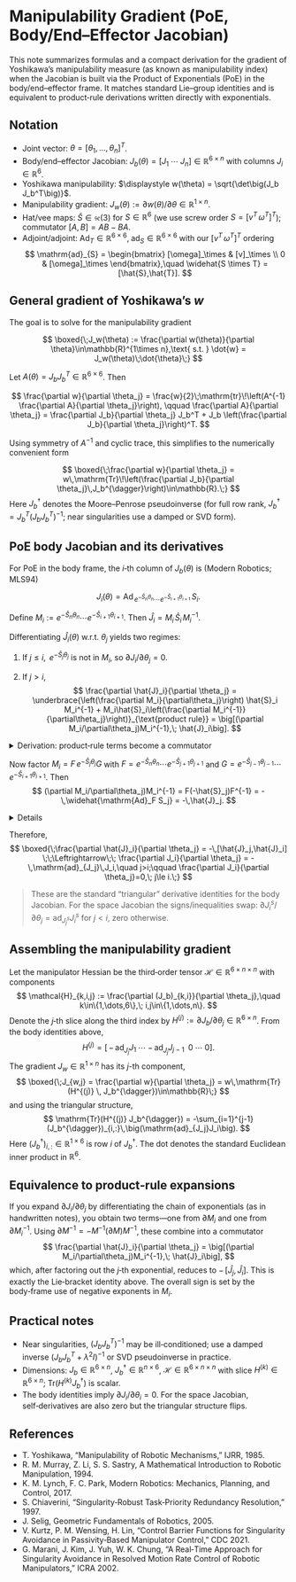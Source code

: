 # Manipulability Gradient (PoE, Body/End–Effector Jacobian)

This note summarizes formulas and a compact derivation for the gradient of Yoshikawa’s manipulability measure (as known as manipulability index) when the Jacobian is built via the Product of Exponentials (PoE) in the body/end–effector frame. It matches standard Lie–group identities and is equivalent to product‑rule derivations written directly with exponentials.

## Notation

- Joint vector: $\theta = [\theta_1,\ldots,\theta_n]^T$.
- Body/end–effector Jacobian: $J_b(\theta) = [J_1\;\cdots\;J_n] \in\mathbb{R}^{6\times n}$ with columns $J_i \in \mathbb{R}^6$.
- Yoshikawa manipulability: $\displaystyle w(\theta) = \sqrt{\det\big(J_b J_b^T\big)}$.
- Manipulability gradient: $J_w(\theta) := \partial w(\theta) / \partial \theta \in\mathbb{R}^{1\times n}$.
- Hat/vee maps: $\hat{S} \in \mathfrak{se}(3)$ for $S\in\mathbb{R}^6$ (we use screw order $S=[v^T\,\omega^T]^T$); commutator $[A,B]=AB-BA$.
- Adjoint/adjoint: $\mathrm{Ad}_T \in \mathbb{R}^{6\times6},\; \mathrm{ad}_S \in \mathbb{R}^{6\times6}$ with our $[v^T\,\omega^T]^T$ ordering
  $$
  \mathrm{ad}_{S} = \begin{bmatrix} [\omega]_\times & [v]_\times \\
                                       0               & [\omega]_\times \end{bmatrix},\quad
  \widehat{S \times T} = [\hat{S},\hat{T}].
  $$

## General gradient of Yoshikawa’s $w$
The goal is to solve for the manipulability gradient

$$
\boxed{\;J_w(\theta) := \frac{\partial w(\theta)}{\partial \theta}\in\mathbb{R}^{1\times n},\text{ s.t. } \dot{w} = J_w(\theta)\;\dot{\theta}\;}
$$

Let $A(\theta) = J_b J_b^T \in \mathbb{R}^{6\times6}$. Then

$$
\frac{\partial w}{\partial \theta_j}
  = \frac{w}{2}\;\mathrm{tr}\!\left(A^{-1} \frac{\partial A}{\partial \theta_j}\right),
\qquad
\frac{\partial A}{\partial \theta_j} = \frac{\partial J_b}{\partial \theta_j} J_b^T + J_b \left(\frac{\partial J_b}{\partial \theta_j}\right)^T.
$$

Using symmetry of $A^{-1}$ and cyclic trace, this simplifies to the numerically convenient form

$$
\boxed{\;\frac{\partial w}{\partial \theta_j} = w\,\mathrm{Tr}\!\left(\frac{\partial J_b}{\partial \theta_j}\,J_b^{\dagger}\right)\in\mathbb{R}.\;}
$$
Here $J_b^{\dagger}$ denotes the Moore–Penrose pseudoinverse (for full row rank, $J_b^{\dagger}=J_b^T (J_b J_b^T)^{-1}$; near singularities use a damped or SVD form).

<!-- An equivalent SVD expression (useful near rank change) for $J_b = U\Sigma V^T$ is
$$
\frac{\partial w}{\partial \theta_k} = w\sum_{r=1}^{m} \frac{1}{\sigma_r}\, u_r^T\,\frac{\partial J_b}{\partial \theta_k}\,v_r,\quad m=\mathrm{rank}(J_b).
$$ -->

## PoE body Jacobian and its derivatives

For PoE in the body frame, the $i$‑th column of $J_b(\theta)$ is (Modern Robotics; MLS94)

$$
J_i(\theta) = \mathrm{Ad}_{\,e^{-\hat{S}_n\theta_n}\cdots e^{-\hat{S}_{i+1}\theta_{i+1}}} \, S_i.
$$

Define $M_i := e^{-\hat{S}_n\theta_n}\cdots e^{-\hat{S}_{i+1}\theta_{i+1}}$. Then $\hat{J}_i = M_i\,\hat{S}_i\,M_i^{-1}$. 

Differentiating $\hat{J}_i(\theta)$ w.r.t. $\theta_j$ yields two regimes:

1) If $j \le i$, $\, e^{-\hat{S}_j\theta_j}$ is not in $M_i$, so $\partial J_i/\partial\theta_j = 0$.

2) If $j>i$,
$$
\frac{\partial \hat{J}_i}{\partial \theta_j}
 = \underbrace{\left(\frac{\partial M_i}{\partial\theta_j}\right) \hat{S}_i M_i^{-1} + M_i\hat{S}_i\left(\frac{\partial M_i^{-1}}{\partial\theta_j}\right)}_{\text{product rule}}
 = \big[(\partial M_i/\partial\theta_j)M_i^{-1},\; \hat{J}_i\big].
$$

<details>
<summary>Derivation: product‑rule terms become a commutator</summary>

For any differentiable, invertible matrix $M(\theta)$ and constant matrix $X$,
$$
\frac{\partial}{\partial\theta}\big(M X M^{-1}\big)
 = (\partial M) X M^{-1} + M X (\partial M^{-1}).
$$
Use the inverse derivative identity, obtained from $I = M M^{-1}$:
$$
0 = (\partial M)M^{-1} + M(\partial M^{-1})\;\;\Rightarrow\;\; \partial M^{-1} = -\,M^{-1}(\partial M)M^{-1}.
$$
Substitute and define $Q := (\partial M)M^{-1}$:
$$
\begin{aligned}
\frac{\partial}{\partial\theta}\big(M X M^{-1}\big)
&= (\partial M) X M^{-1} - M X M^{-1} (\partial M) M^{-1}\\
&= Q\,(M X M^{-1}) - (M X M^{-1})\,Q\\
&= \big[\,Q,\; M X M^{-1}\,\big].
\end{aligned}
$$
Applying this with $M=M_i$, $X=\hat{S}_i$ and $M X M^{-1} = \hat{J}_i$ gives
$$
\frac{\partial \hat{J}_i}{\partial \theta_j} = \big[\,(\partial M_i/\partial\theta_j) M_i^{-1},\; \hat{J}_i\,\big].
$$
In our PoE setting, $(\partial M_i/\partial\theta_j) M_i^{-1} = -\hat{J}_j$ for $j>i$, recovering the compact identity above. Note this derivation is purely algebraic (derivative of a similarity transform) and does not rely on Lie‑group specifics, though here $Q\in\mathfrak{se}(3)$.

</details>

Now factor $M_i = F\,e^{-\hat{S}_j\theta_j}G$ with $F=e^{-\hat{S}_n\theta_n}\cdots e^{-\hat{S}_{j+1}\theta_{j+1}}$ and $G=e^{-\hat{S}_{j-1}\theta_{j-1}}\cdots e^{-\hat{S}_{i+1}\theta_{i+1}}$. Then
$$
(\partial M_i/\partial\theta_j)M_i^{-1} = F(-\hat{S}_j)F^{-1} = -\,\widehat{\mathrm{Ad}_F S_j} = -\,\hat{J}_j.
$$

<details>
<summary>Details</summary>

1. Only the $j$‑th exponential depends on $\theta_j$, so with $E_j:=e^{-\hat{S}_j\theta_j}$ and constants (w.r.t. $\theta_j$) $F, G$,
   $$M_i = F\,E_j\,G,\qquad \frac{\partial M_i}{\partial\theta_j} = F\,\frac{\partial E_j}{\partial\theta_j}\,G.$$
2. For a constant matrix $A$, $\frac{\partial}{\partial\theta}e^{A\theta}=A e^{A\theta}$. Hence $\frac{\partial E_j}{\partial\theta_j}=(-\hat{S}_j)E_j$ and
   $$\frac{\partial M_i}{\partial\theta_j} = F\,(-\hat{S}_j)\,E_j\,G.$$
3. Right‑multiply by $M_i^{-1}=G^{-1}E_j^{-1}F^{-1}$ and cancel:
   $$\begin{aligned}
   (\partial M_i/\partial\theta_j)M_i^{-1}
   &= F(-\hat{S}_j)E_j\,G\;G^{-1}E_j^{-1}F^{-1}\\
   &= F(-\hat{S}_j)\,\underbrace{E_jE_j^{-1}}_{I}\,F^{-1} = F(-\hat{S}_j)F^{-1}.
   \end{aligned}$$
4. Use the adjoint identity $(\mathrm{Ad}_T S)^{\wedge}=T\hat{S}T^{-1}$. With $T=F$,
   $$F(-\hat{S}_j)F^{-1}=-(\mathrm{Ad}_F S_j)^{\wedge}=-\,\widehat{\mathrm{Ad}_F S_j}.$$
5. For the body Jacobian, $J_j(\theta)=\mathrm{Ad}_F S_j$, so $\widehat{\mathrm{Ad}_F S_j}=\hat{J}_j$ and the chain closes.

</details>

Therefore,
$$
\boxed{\;\frac{\partial \hat{J}_i}{\partial \theta_j} = -\,[\hat{J}_j,\hat{J}_i] \;\;\Leftrightarrow\;\; \frac{\partial J_i}{\partial \theta_j} = -\,\mathrm{ad}_{J_j}\,J_i,\quad j>i;\qquad \frac{\partial J_i}{\partial \theta_j}=0,\; j\le i.\;}
$$

>These are the standard “triangular” derivative identities for the body Jacobian. For the space Jacobian the signs/inequalities swap: $\partial J^s_i/\partial\theta_j = \mathrm{ad}_{J^s_j} J^s_i$ for $j<i$, zero otherwise.

## Assembling the manipulability gradient

Let the manipulator Hessian be the third‑order tensor $\mathcal{H} \in \mathbb{R}^{6\times n\times n}$ with components
$$
\mathcal{H}_{k,i,j} := \frac{\partial (J_b)_{k,i}}{\partial \theta_j},\quad k\in\{1,\dots,6\},\; i,j\in\{1,\dots,n\}.
$$
Denote the $j$‑th slice along the third index by $H^{(j)} := \partial J_b/\partial\theta_j \in \mathbb{R}^{6\times n}$. From the body identities above,
$$
H^{(j)} = \big[\,-\,\mathrm{ad}_{J_j}J_1\;\cdots\;-\,\mathrm{ad}_{J_j}J_{j-1}\;\;0\;\cdots\;0\big].
$$
The gradient $J_w\in\mathbb{R}^{1\times n}$ has its $j$-th component,
$$
\boxed{\;J_{w,j} = \frac{\partial w}{\partial \theta_j} = w\,\mathrm{Tr}(H^{(j)} \, J_b^{\dagger})\in\mathbb{R}\;}
$$
and using the triangular structure,
$$
\mathrm{Tr}(H^{(j)} J_b^{\dagger}) = -\sum_{i=1}^{j-1} (J_b^{\dagger})_{i,:}\,\big(\mathrm{ad}_{J_j}J_i\big).
$$
Here $(J_b^{\dagger})_{i,:}\in\mathbb{R}^{1\times 6}$ is row $i$ of $J_b^{\dagger}$. The dot denotes the standard Euclidean inner product in $\mathbb{R}^6$.

## Equivalence to product‑rule expansions

If you expand $\partial J_i/\partial\theta_j$ by differentiating the chain of exponentials (as in handwritten notes), you obtain two terms—one from $\partial M_i$ and one from $\partial M_i^{-1}$. Using $\partial M^{-1} = -M^{-1}(\partial M)M^{-1}$, these combine into a commutator
$$
\frac{\partial \hat{J}_i}{\partial \theta_j} = \big[(\partial M_i/\partial\theta_j)M_i^{-1},\; \hat{J}_i\big],
$$
which, after factoring out the $j$‑th exponential, reduces to $-\,[\hat{J}_j,\hat{J}_i]$. This is exactly the Lie‑bracket identity above. The overall sign is set by the body‑frame use of negative exponents in $M_i$.

## Practical notes

- Near singularities, $(J_b J_b^T)^{-1}$ may be ill‑conditioned; use a damped inverse $(J_b J_b^T + \lambda^2 I)^{-1}$ or SVD pseudoinverse in practice.
- Dimensions: $J_b\in\mathbb{R}^{6\times n}$, $J_b^{\dagger}\in\mathbb{R}^{n\times 6}$, $\mathcal{H}\in\mathbb{R}^{6\times n\times n}$ with slice $H^{(k)}\in\mathbb{R}^{6\times n}$; $\mathrm{Tr}(H^{(k)} J_b^{\dagger})$ is scalar.
- The body identities imply $\partial J_i/\partial\theta_i = 0$. For the space Jacobian, self‑derivatives are also zero but the triangular structure flips.

## References

- T. Yoshikawa, “Manipulability of Robotic Mechanisms,” IJRR, 1985.
- R. M. Murray, Z. Li, S. S. Sastry, A Mathematical Introduction to Robotic Manipulation, 1994.
- K. M. Lynch, F. C. Park, Modern Robotics: Mechanics, Planning, and Control, 2017.
- S. Chiaverini, “Singularity‑Robust Task‑Priority Redundancy Resolution,” 1997.
- J. Selig, Geometric Fundamentals of Robotics, 2005.
- V. Kurtz, P. M. Wensing, H. Lin, “Control Barrier Functions for Singularity Avoidance in Passivity‑Based Manipulator Control,” CDC 2021.
- G. Marani, J. Kim, J. Yuh, W. K. Chung, “A Real‑Time Approach for Singularity Avoidance in Resolved Motion Rate Control of Robotic Manipulators,” ICRA 2002.
